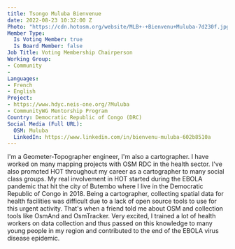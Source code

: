 ```yaml
---
title: Tsongo Muluba Bienvenue
date: 2022-08-23 10:32:00 Z
Photo: "https://cdn.hotosm.org/website/MLB+-+Bienvenu+Muluba-7d230f.jpg"
Member Type:
  Is Voting Member: true
  Is Board Member: false
Job Title: Voting Membership Chairperson
Working Group:
- Community
- 
Languages:
- French
- English
Project:
- https://www.hdyc.neis-one.org/?Muluba
- CommunityWG Mentorship Program
Country: Democratic Republic of Congo (DRC)
Social Media (Full URL):
  OSM: Muluba
  LinkedIn: https://www.linkedin.com/in/bienvenu-muluba-602b8510a
---
```


I'm a Geometer-Topographer engineer, I'm also a cartographer. I have worked on many mapping projects with OSM RDC in the health sector. I've also promoted HOT throughout my career as a cartographer to many social class groups. My real involvement in HOT started during the EBOLA pandemic that hit the city of Butembo where I live in the Democratic Republic of Congo in 2018. Being a cartographer, collecting spatial data for health facilities was difficult due to a lack of open source tools to use for this urgent activity. That's when a friend told me about OSM and collection tools like OsmAnd and OsmTracker. Very excited, I trained a lot of health workers on data collection and thus passed on this knowledge to many young people in my region and contributed to the end of the EBOLA virus disease epidemic.
